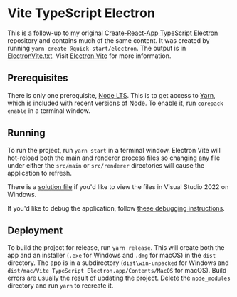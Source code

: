 # Vite TypeScript Electron

This is a follow-up to my original [Create-React-App TypeScript Electron](https://github.com/Tenchumaru/cra-typescript-electron)
repository and contains much of the same content.  It was created by running `yarn create @quick-start/electron`.  The output is in
[ElectronVite.txt](ElectronVite.txt).  Visit [Electron Vite](https://electron-vite.org/) for more information.

## Prerequisites

There is only one prerequisite, [Node LTS](https://nodejs.org/).  This is to get access to [Yarn](https://yarnpkg.org/), which is
included with recent versions of Node.  To enable it, run `corepack enable` in a terminal window.

## Running

To run the project, run `yarn start` in a terminal window.  Electron Vite will hot-reload both the main and renderer process files
so changing any file under either the `src/main` or `src/renderer` directories will cause the application to refresh.

There is a [solution file](vite-typescript-electron.sln) if you'd like to view the files in Visual Studio 2022 on Windows.

If you'd like to debug the application, follow [these debugging instructions](DEBUG.md).

## Deployment

To build the project for release, run `yarn release`.  This will create both the app and an installer (`.exe` for Windows and `.dmg`
for macOS) in the `dist` directory.  The app is in a subdirectory (`dist\win-unpacked` for Windows and `dist/mac/Vite TypeScript
Electron.app/Contents/MacOS` for macOS).  Build errors are usually the result of updating the project.  Delete the `node_modules`
directory and run `yarn` to recreate it.
